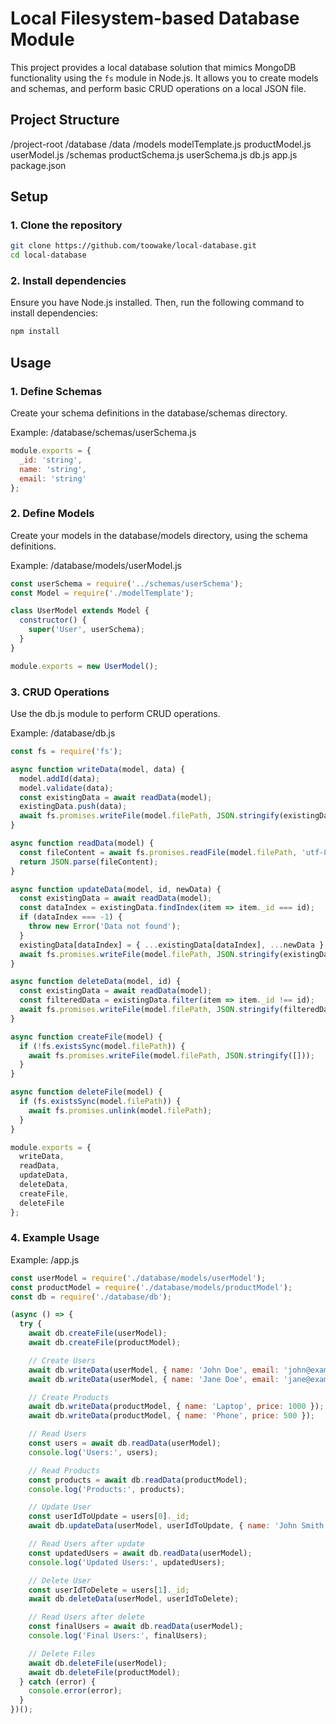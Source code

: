 # Local Filesystem-based Database Module

This project provides a local database solution that mimics MongoDB functionality using the `fs` module in Node.js. It allows you to create models and schemas, and perform basic CRUD operations on a local JSON file.

## Project Structure

/project-root
/database
/data
/models
modelTemplate.js
productModel.js
userModel.js
/schemas
productSchema.js
userSchema.js
db.js
app.js
package.json


## Setup

### 1. Clone the repository

```bash
git clone https://github.com/toowake/local-database.git
cd local-database
```

### 2. Install dependencies
Ensure you have Node.js installed. Then, run the following command to install dependencies:

```bash
npm install
```

## Usage
### 1. Define Schemas
Create your schema definitions in the database/schemas directory.

Example: /database/schemas/userSchema.js
```js
module.exports = {
  _id: 'string',
  name: 'string',
  email: 'string'
};
```

### 2. Define Models
Create your models in the database/models directory, using the schema definitions.

Example: /database/models/userModel.js
```js
const userSchema = require('../schemas/userSchema');
const Model = require('./modelTemplate');

class UserModel extends Model {
  constructor() {
    super('User', userSchema);
  }
}

module.exports = new UserModel();
```

### 3. CRUD Operations
Use the db.js module to perform CRUD operations.

Example: /database/db.js
```js
const fs = require('fs');

async function writeData(model, data) {
  model.addId(data);
  model.validate(data);
  const existingData = await readData(model);
  existingData.push(data);
  await fs.promises.writeFile(model.filePath, JSON.stringify(existingData, null, 2));
}

async function readData(model) {
  const fileContent = await fs.promises.readFile(model.filePath, 'utf-8');
  return JSON.parse(fileContent);
}

async function updateData(model, id, newData) {
  const existingData = await readData(model);
  const dataIndex = existingData.findIndex(item => item._id === id);
  if (dataIndex === -1) {
    throw new Error('Data not found');
  }
  existingData[dataIndex] = { ...existingData[dataIndex], ...newData };
  await fs.promises.writeFile(model.filePath, JSON.stringify(existingData, null, 2));
}

async function deleteData(model, id) {
  const existingData = await readData(model);
  const filteredData = existingData.filter(item => item._id !== id);
  await fs.promises.writeFile(model.filePath, JSON.stringify(filteredData, null, 2));
}

async function createFile(model) {
  if (!fs.existsSync(model.filePath)) {
    await fs.promises.writeFile(model.filePath, JSON.stringify([]));
  }
}

async function deleteFile(model) {
  if (fs.existsSync(model.filePath)) {
    await fs.promises.unlink(model.filePath);
  }
}

module.exports = {
  writeData,
  readData,
  updateData,
  deleteData,
  createFile,
  deleteFile
};
```

### 4. Example Usage
Example: /app.js
```js
const userModel = require('./database/models/userModel');
const productModel = require('./database/models/productModel');
const db = require('./database/db');

(async () => {
  try {
    await db.createFile(userModel);
    await db.createFile(productModel);

    // Create Users
    await db.writeData(userModel, { name: 'John Doe', email: 'john@example.com' });
    await db.writeData(userModel, { name: 'Jane Doe', email: 'jane@example.com' });

    // Create Products
    await db.writeData(productModel, { name: 'Laptop', price: 1000 });
    await db.writeData(productModel, { name: 'Phone', price: 500 });

    // Read Users
    const users = await db.readData(userModel);
    console.log('Users:', users);

    // Read Products
    const products = await db.readData(productModel);
    console.log('Products:', products);

    // Update User
    const userIdToUpdate = users[0]._id;
    await db.updateData(userModel, userIdToUpdate, { name: 'John Smith' });

    // Read Users after update
    const updatedUsers = await db.readData(userModel);
    console.log('Updated Users:', updatedUsers);

    // Delete User
    const userIdToDelete = users[1]._id;
    await db.deleteData(userModel, userIdToDelete);

    // Read Users after delete
    const finalUsers = await db.readData(userModel);
    console.log('Final Users:', finalUsers);

    // Delete Files
    await db.deleteFile(userModel);
    await db.deleteFile(productModel);
  } catch (error) {
    console.error(error);
  }
})();
```

